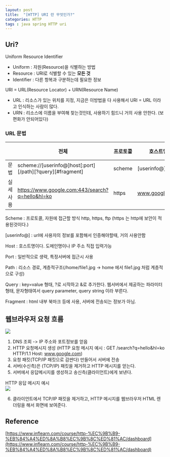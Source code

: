 ```yaml
---
layout: post
title:  "[HTTP] URI 란 무엇인가?"
categories: HTTP
tags : java spring HTTP uri
---
```


## Uri?

Uniform Resource Identifier

- Uniform : 자원(Resource)을 식별하는 방법
- Resource : URI로 식별할 수 있는 **모든 것**
- Identifier : 다른 항복과 구분하는데 필요한 정보 

URI = URL(Resource Locator) + URN(Resource Name)  
- URL : 리소스가 있는 위치를 지정, 지금은 이방법을 다 사용해서 URI = URL 이라고 인식하는 사람이 많다.  
- URN : 리소스에 이름을 부여해 찾는것인데, 사용하기 힘드니 거의 사용 안한다. (보편화가 안되어있다)

### URL 문법

|      | 전체                                                        | 프로토콜   | 호스트명            | 포트 번호   | 패스      | 쿼리 파라미터       |
|------|-----------------------------------------------------------|--------|-----------------|---------|---------|---------------|
| 문법   | scheme://[userinfo@]host[:port][/path][?query][#fragment] | scheme | [userinfo@]host | [:port] | [/path] | [?query]      |
| 실세사용 | https://www.google.com:443/search?q=hello&hl=ko           | https  | www.google.com  | 443     | /search | q=hello&hl=ko |

Scheme : 프로토콜, 자원에 접근할 방식 http, https, ftp (https 는 http에 보안이 적용된것이다.)

[userinfo@] : url에 사용자의 정보를 포함해서 인증해야할때, 거의 사용안함

Host : 호스트명이다. 도메인명이나 IP 주소 직접 입력가능

Port : 일반적으로 생략, 특정서버에 접근시 사용

Path : 리소스 경로, 계층적구조(/home/file1.jpg -> home 에서 file1.jpg 처럼 계층적으로 구성)

Query : key=value 형태, ?로 시작하고 &로 추가한다.
웹서버에서 제공하는 파라미터형태, 문자형태여서 query parameter, query string 이라 부른다.

Fragment : html 내부 북마크 등에 사용, 서버에 전송되는 정보가 아님.


## 웹브라우저 요청 흐름

<img src="../../assets/img/posts/http/uri1.PNG">

1. DNS 조회 -> IP 주소와 포트정보를 얻음
2. HTTP 요청메시지 생성 (HTTP 요청 메시지 예시 : GET /search?q=hello&hl=ko HTTP/1.1 Host: www.google.com)
3. 요청 패킷(TCP/IP 패킷으로 감싼다) 만들어서 서버에 전송
4. 서버(수신측)은 (TCP/IP) 패킷을 제거하고 HTTP 메시지를 얻는다.
5. 서버에서 응답메시지를 생성하고 송신측(클라이언트)에게 보낸다.

HTTP 응답 메시지 예시  
<img src="../../assets/img/posts/http/uri2.PNG">

6. 클라이언트에서 TCP/IP 패킷을 제거하고, HTTP 메시지를 웹브라우저 HTML 렌더링을 해서 화면에 보여준다.

## Reference

[https://www.inflearn.com/course/http-%EC%9B%B9-%EB%84%A4%ED%8A%B8%EC%9B%8C%ED%81%AC/dashboard](https://www.inflearn.com/course/http-%EC%9B%B9-%EB%84%A4%ED%8A%B8%EC%9B%8C%ED%81%AC/dashboard)  


